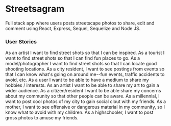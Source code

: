# Streetsagram
Full stack app where users posts streetscape photos to share, edit and comment using React, Express, Sequel, Sequelize and Node JS.

### User Stories
As an artist I want to find street shots so that I can be inspired.
As a tourist I want to find street shots so that I can find fun places to go.
As a model/photographer I want to find street shots so that I can locate good shooting locations.
As a city resident, I want to see postings from events so that I can know what's going on around me--fun events, traffic 
accidents to avoid, etc.
As a user I want to be able to have a medium to share my hobbies / interests.
As an artist  I want to be able to share my art to gain a wider audience.
As a citizen/resident  I want to be able share my concerns about my community so that other people can be aware.
As a millennial, I want to post cool photos of my city to gain social clout with my friends.
As a mother, I want to see offensive or dangerous material in my community, so I know what to avoid with my children.
As a highschooler, I want to post gross photos to amuse my friends.
